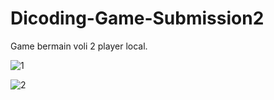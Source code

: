 # Dicoding-Game-Submission2
Game bermain voli 2 player local.

![1](https://user-images.githubusercontent.com/53290382/78696996-5c290180-792a-11ea-8203-9bd7b11e7337.png)

![2](https://user-images.githubusercontent.com/53290382/78697010-60551f00-792a-11ea-88d9-e21cec6d5086.png)
